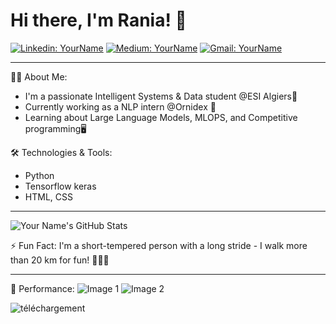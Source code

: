 # Hi there, I'm Rania! 👋
[![Linkedin: YourName](https://img.shields.io/badge/-YourName-blue?style=flat-square&logo=Linkedin&logoColor=white&link=https://www.linkedin.com/in/YourName/)]([https://www.linkedin.com/in/YourName/](https://www.linkedin.com/in/rania-fatmazohra-rezkellah-155896212/))
[![Medium: YourName](https://img.shields.io/badge/-YourName-black?style=flat-square&logo=Medium&logoColor=white&link=https://medium.com/@YourName)]([https://medium.com/@YourName](https://medium.com/@jf_rezkellah))
[![Gmail: YourName](https://img.shields.io/badge/-YourName-red?style=flat-square&logo=Gmail&logoColor=white&link=mailto:your_email@gmail.com)](mailto:jf_rezkellah@esi.dz)

---

👨‍💻 About Me:
- I'm a passionate Intelligent Systems & Data student @ESI Algiers💼
- Currently working as a NLP intern @Ornidex 🚀
- Learning about Large Language Models, MLOPS, and Competitive programming🖥

🛠️ Technologies & Tools:
- Python
- Tensorflow keras
- HTML, CSS

---

![Your Name's GitHub Stats](https://github-readme-stats.vercel.app/api?username=yourusername&show_icons=true)

⚡ Fun Fact: I'm a short-tempered person with a long stride - I walk more than 20 km for fun! 🚶‍♂️🔥

---

🎉 Performance:
![Image 1](image_link)
![Image 2](image_link)





![téléchargement](https://github.com/RaniaRez/RaniaRez/assets/83462346/8cbe5b1d-7f41-4f07-bc2c-b0f2b0d424f9)

